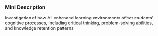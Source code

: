 ### Mini Description

Investigation of how AI-enhanced learning environments affect students' cognitive processes, including critical thinking, problem-solving abilities, and knowledge retention patterns

